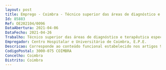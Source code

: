 ```yaml
--- 
layout: post
title: Emprego - Coimbra - Técnico superior das áreas de diagnóstico e terapêutica especialista
Id: 85883
Ref: OE202104/0096
DataAbertura: 2021-04-06
DataFecho: 2021-04-26
Trabalho: Técnico superior das áreas de diagnóstico e terapêutica especialista
Empregador: Centro Hospitalar e Universitário de Coimbra, E.P.E.
Descricao: Corresponde ao conteúdo funcional estabelecido nos artigos 9.º e 10.º dos Decretos Lei n.º 110 e 111 2017, respetivamente, ambos de 31 de agosto.
CodigoPostal: 3000-075 COIMBRA
Concelho: Coimbra
Distrito: Coimbra
--- 
```

